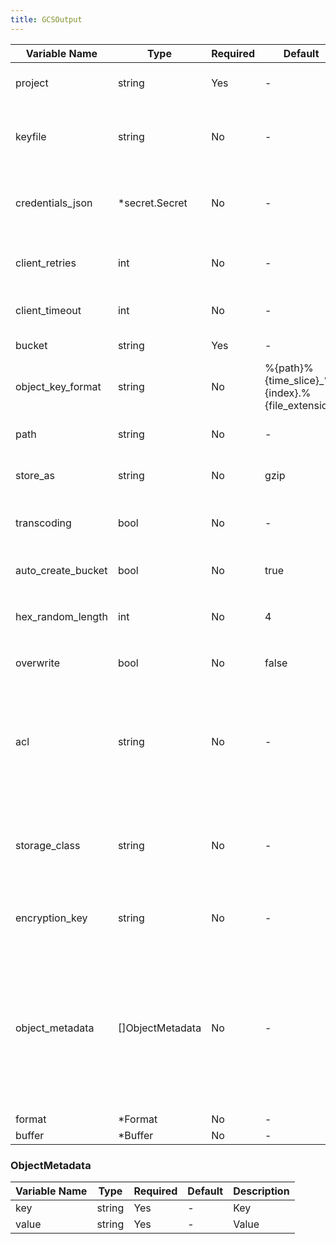 ```yaml
---
title: GCSOutput
---
```


| Variable Name | Type | Required | Default | Description |
|---|---|---|---|---|
| project | string | Yes | - | Project identifier for GCS<br> |
| keyfile | string | No | - | Path of GCS service account credentials JSON file<br> |
| credentials_json | *secret.Secret | No | - | GCS service account credentials in JSON format<br>[Secret](./secret.md)<br> |
| client_retries | int | No | - | Number of times to retry requests on server error<br> |
| client_timeout | int | No | - | Default timeout to use in requests<br> |
| bucket | string | Yes | - | Name of a GCS bucket<br> |
| object_key_format | string | No |  %{path}%{time_slice}_%{index}.%{file_extension} | Format of GCS object keys <br> |
| path | string | No | - | Path prefix of the files on GCS<br> |
| store_as | string | No |  gzip | Archive format on GCS: gzip json text <br> |
| transcoding | bool | No | - | Enable the decompressive form of transcoding<br> |
| auto_create_bucket | bool | No |  true | Create GCS bucket if it does not exists <br> |
| hex_random_length | int | No |  4 | Max length of `%{hex_random}` placeholder(4-16) <br> |
| overwrite | bool | No |  false | Overwrite already existing path <br> |
| acl | string | No | - | Permission for the object in GCS: auth_read owner_full owner_read private project_private public_read<br> |
| storage_class | string | No | - | Storage class of the file: dra nearline coldline multi_regional regional standard<br> |
| encryption_key | string | No | - | Customer-supplied, AES-256 encryption key<br> |
| object_metadata | []ObjectMetadata | No | - | User provided web-safe keys and arbitrary string values that will returned with requests for the file as "x-goog-meta-" response headers.<br>[Object Metadata](#ObjectMetadata)<br> |
| format | *Format | No | - | [Format](./format.md)<br> |
| buffer | *Buffer | No | - | [Buffer](./buffer.md)<br> |
### ObjectMetadata
| Variable Name | Type | Required | Default | Description |
|---|---|---|---|---|
| key | string | Yes | - | Key<br> |
| value | string | Yes | - | Value<br> |
